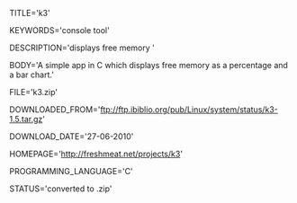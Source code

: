 
TITLE='k3'

KEYWORDS='console tool'

DESCRIPTION='displays free memory '

BODY='A simple app in C which displays free memory as a percentage and a bar chart.'

FILE='k3.zip'

DOWNLOADED_FROM='ftp://ftp.ibiblio.org/pub/Linux/system/status/k3-1.5.tar.gz'

DOWNLOAD_DATE='27-06-2010'

HOMEPAGE='http://freshmeat.net/projects/k3'

PROGRAMMING_LANGUAGE='C'

STATUS='converted to .zip'